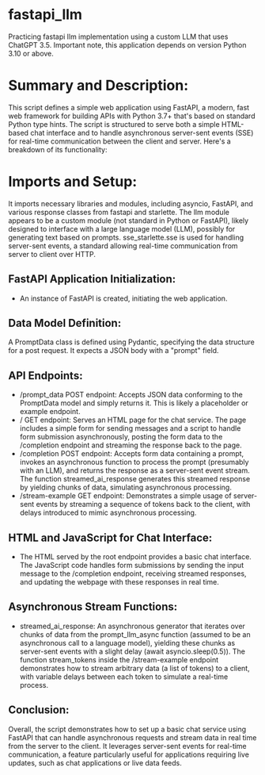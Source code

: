 # fastapi_llm
Practicing fastapi llm implementation using a custom LLM that uses ChatGPT 3.5. Important note, this application depends on version Python 3.10 or above.

# Summary and Description:
This script defines a simple web application using FastAPI, a modern, fast web framework for building APIs with Python 3.7+ that's based on standard Python type hints. The script is structured to serve both a simple HTML-based chat interface and to handle asynchronous server-sent events (SSE) for real-time communication between the client and server. Here's a breakdown of its functionality:

# Imports and Setup:
It imports necessary libraries and modules, including asyncio, FastAPI, and various response classes from fastapi and starlette.
The llm module appears to be a custom module (not standard in Python or FastAPI), likely designed to interface with a large language model (LLM), possibly for generating text based on prompts.
sse_starlette.sse is used for handling server-sent events, a standard allowing real-time communication from server to client over HTTP.
## FastAPI Application Initialization:
* An instance of FastAPI is created, initiating the web application.
## Data Model Definition:
A PromptData class is defined using Pydantic, specifying the data structure for a post request. It expects a JSON body with a "prompt" field.
## API Endpoints:
* /prompt_data POST endpoint: Accepts JSON data conforming to the PromptData model and simply returns it. This is likely a placeholder or example endpoint.
* / GET endpoint: Serves an HTML page for the chat service. The page includes a simple form for sending messages and a script to handle form submission asynchronously, posting the form data to the /completion endpoint and streaming the response back to the page.
* /completion POST endpoint: Accepts form data containing a prompt, invokes an asynchronous function to process the prompt (presumably with an LLM), and returns the response as a server-sent event stream. The function streamed_ai_response generates this streamed response by yielding chunks of data, simulating asynchronous processing.
* /stream-example GET endpoint: Demonstrates a simple usage of server-sent events by streaming a sequence of tokens back to the client, with delays introduced to mimic asynchronous processing.
## HTML and JavaScript for Chat Interface:
* The HTML served by the root endpoint provides a basic chat interface. The JavaScript code handles form submissions by sending the input message to the /completion endpoint, receiving streamed responses, and updating the webpage with these responses in real time.
## Asynchronous Stream Functions:
* streamed_ai_response: An asynchronous generator that iterates over chunks of data from the prompt_llm_async function (assumed to be an asynchronous call to a language model), yielding these chunks as server-sent events with a slight delay (await asyncio.sleep(0.5)).
The function stream_tokens inside the /stream-example endpoint demonstrates how to stream arbitrary data (a list of tokens) to a client, with variable delays between each token to simulate a real-time process.
## Conclusion:
Overall, the script demonstrates how to set up a basic chat service using FastAPI that can handle asynchronous requests and stream data in real time from the server to the client. It leverages server-sent events for real-time communication, a feature particularly useful for applications requiring live updates, such as chat applications or live data feeds.
